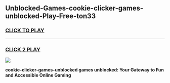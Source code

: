 
## Unblocked-Games-cookie-clicker-games-unblocked-Play-Free-ton33
<h3>
<a href="https://premium76.site?title=cookie-clicker-games-unblocked&ref=23A">CLICK TO PLAY</a></h3>
<hr>

<h3>
<a href="https://premium76.site?title=cookie-clicker-games-unblocked&ref=23A">CLICK 2 PLAY</a>
  
</h3>

<a href="https://premium76.site?title=cookie-clicker-games-unblocked&ref=23A"><img src="https://clearcache.store/games.png"></a>


**cookie-clicker-games-unblocked games unblocked: Your Gateway to Fun and Accessible Online Gaming**
